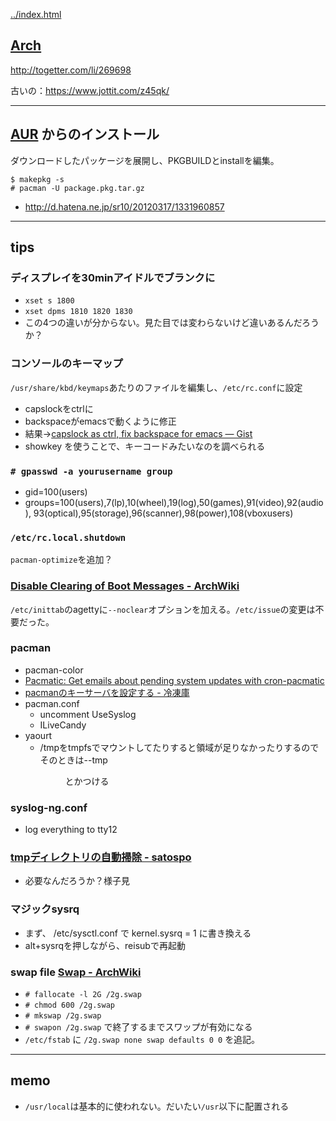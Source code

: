 [../index.html](..index.html)

## [Arch](https://wiki.archlinux.org/index.php/Main_Page)

<http://togetter.com/li/269698>

古いの：<https://www.jottit.com/z45qk/>

***
## [AUR](https://wiki.archlinux.org/index.php/AUR) からのインストール
ダウンロードしたパッケージを展開し、PKGBUILDとinstallを編集。

    $ makepkg -s
    # pacman -U package.pkg.tar.gz

* <http://d.hatena.ne.jp/sr10/20120317/1331960857>

***
## tips

### ディスプレイを30minアイドルでブランクに
* `xset s 1800`
* `xset dpms 1810 1820 1830`
* この4つの違いが分からない。見た目では変わらないけど違いあるんだろうか？

### コンソールのキーマップ
`/usr/share/kbd/keymaps`あたりのファイルを編集し、`/etc/rc.conf`に設定

* capslockをctrlに
* backspaceがemacsで動くように修正
* 結果→[capslock as ctrl, fix backspace for emacs — Gist](https://gist.github.com/2007521)
* showkey を使うことで、キーコードみたいなのを調べられる

### `# gpasswd -a yourusername group`

* gid=100(users)
* groups=100(users),7(lp),10(wheel),19(log),50(games),91(video),92(audio),
93(optical),95(storage),96(scanner),98(power),108(vboxusers)

### `/etc/rc.local.shutdown`
`pacman-optimize`を追加？

### [Disable Clearing of Boot Messages - ArchWiki](https://wiki.archlinux.org/index.php/Disable_Clearing_of_Boot_Messages#Disable_clearing_by_getty)
`/etc/inittab`のagettyに`--noclear`オプションを加える。`/etc/issue`の変更は不要だった。

### pacman
* pacman-color
* [Pacmatic: Get emails about pending system updates with cron-pacmatic](http://kmkeen.com/pacmatic/index.html)
* [pacmanのキーサーバを設定する - 冷凍庫](http://d.hatena.ne.jp/sr10/20120311/1331446584)
* pacman.conf
    * uncomment UseSyslog
    * ILiveCandy
* yaourt
    * /tmpをtmpfsでマウントしてたりすると領域が足りなかったりするのでそのときは--tmp <dir>とかつける

### syslog-ng.conf
* log everything to tty12

### [tmpディレクトリの自動掃除 - satospo](http://satospo.sakura.ne.jp/blog_archives/tech/linux/tmp.html)
* 必要なんだろうか？様子見

### マジックsysrq
* まず、 /etc/sysctl.conf で kernel.sysrq = 1 に書き換える
* alt+sysrqを押しながら、reisubで再起動

### swap file [Swap - ArchWiki](https://wiki.archlinux.org/index.php/Swap#Swap_file)
* `# fallocate -l 2G /2g.swap`
* `# chmod 600 /2g.swap`
* `# mkswap /2g.swap`
* `# swapon /2g.swap` で終了するまでスワップが有効になる
* `/etc/fstab` に `/2g.swap none swap defaults 0 0` を追記。

***

## memo
* `/usr/local`は基本的に使われない。だいたい`/usr`以下に配置される
